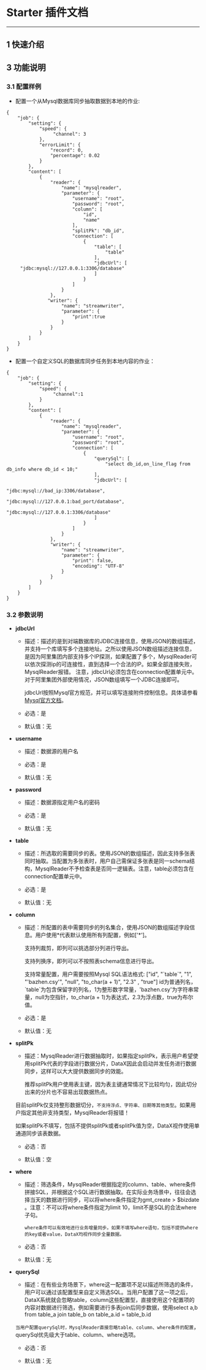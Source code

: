 
# Starter 插件文档


___



## 1 快速介绍



## 3 功能说明

### 3.1 配置样例

* 配置一个从Mysql数据库同步抽取数据到本地的作业:

```
{
    "job": {
        "setting": {
            "speed": {
                 "channel": 3
            },
            "errorLimit": {
                "record": 0,
                "percentage": 0.02
            }
        },
        "content": [
            {
                "reader": {
                    "name": "mysqlreader",
                    "parameter": {
                        "username": "root",
                        "password": "root",
                        "column": [
                            "id",
                            "name"
                        ],
                        "splitPk": "db_id",
                        "connection": [
                            {
                                "table": [
                                    "table"
                                ],
                                "jdbcUrl": [
     "jdbc:mysql://127.0.0.1:3306/database"
                                ]
                            }
                        ]
                    }
                },
               "writer": {
                    "name": "streamwriter",
                    "parameter": {
                        "print":true
                    }
                }
            }
        ]
    }
}

```

* 配置一个自定义SQL的数据库同步任务到本地内容的作业：

```
{
    "job": {
        "setting": {
            "speed": {
                 "channel":1
            }
        },
        "content": [
            {
                "reader": {
                    "name": "mysqlreader",
                    "parameter": {
                        "username": "root",
                        "password": "root",
                        "connection": [
                            {
                                "querySql": [
                                    "select db_id,on_line_flag from db_info where db_id < 10;"
                                ],
                                "jdbcUrl": [
                                    "jdbc:mysql://bad_ip:3306/database",
                                    "jdbc:mysql://127.0.0.1:bad_port/database",
                                    "jdbc:mysql://127.0.0.1:3306/database"
                                ]
                            }
                        ]
                    }
                },
                "writer": {
                    "name": "streamwriter",
                    "parameter": {
                        "print": false,
                        "encoding": "UTF-8"
                    }
                }
            }
        ]
    }
}
```


### 3.2 参数说明

* **jdbcUrl**

    * 描述：描述的是到对端数据库的JDBC连接信息，使用JSON的数组描述，并支持一个库填写多个连接地址。之所以使用JSON数组描述连接信息，是因为阿里集团内部支持多个IP探测，如果配置了多个，MysqlReader可以依次探测ip的可连接性，直到选择一个合法的IP。如果全部连接失败，MysqlReader报错。 注意，jdbcUrl必须包含在connection配置单元中。对于阿里集团外部使用情况，JSON数组填写一个JDBC连接即可。

      jdbcUrl按照Mysql官方规范，并可以填写连接附件控制信息。具体请参看[Mysql官方文档](http://dev.mysql.com/doc/connector-j/en/connector-j-reference-configuration-properties.html)。

    * 必选：是 <br />

    * 默认值：无 <br />

* **username**

    * 描述：数据源的用户名 <br />

    * 必选：是 <br />

    * 默认值：无 <br />

* **password**

    * 描述：数据源指定用户名的密码 <br />

    * 必选：是 <br />

    * 默认值：无 <br />

* **table**

    * 描述：所选取的需要同步的表。使用JSON的数组描述，因此支持多张表同时抽取。当配置为多张表时，用户自己需保证多张表是同一schema结构，MysqlReader不予检查表是否同一逻辑表。注意，table必须包含在connection配置单元中。<br />

    * 必选：是 <br />

    * 默认值：无 <br />

* **column**

    * 描述：所配置的表中需要同步的列名集合，使用JSON的数组描述字段信息。用户使用\*代表默认使用所有列配置，例如['\*']。

      支持列裁剪，即列可以挑选部分列进行导出。

      支持列换序，即列可以不按照表schema信息进行导出。

      支持常量配置，用户需要按照Mysql SQL语法格式:
      ["id", "\`table\`", "1", "'bazhen.csy'", "null", "to_char(a + 1)", "2.3" , "true"]
      id为普通列名，\`table\`为包含保留字的列名，1为整形数字常量，'bazhen.csy'为字符串常量，null为空指针，to_char(a + 1)为表达式，2.3为浮点数，true为布尔值。

    * 必选：是 <br />

    * 默认值：无 <br />

* **splitPk**

    * 描述：MysqlReader进行数据抽取时，如果指定splitPk，表示用户希望使用splitPk代表的字段进行数据分片，DataX因此会启动并发任务进行数据同步，这样可以大大提供数据同步的效能。

      推荐splitPk用户使用表主键，因为表主键通常情况下比较均匀，因此切分出来的分片也不容易出现数据热点。

  目前splitPk仅支持整形数据切分，`不支持浮点、字符串、日期等其他类型`。如果用户指定其他非支持类型，MysqlReader将报错！

  如果splitPk不填写，包括不提供splitPk或者splitPk值为空，DataX视作使用单通道同步该表数据。

    * 必选：否 <br />

    * 默认值：空 <br />

* **where**

    * 描述：筛选条件，MysqlReader根据指定的column、table、where条件拼接SQL，并根据这个SQL进行数据抽取。在实际业务场景中，往往会选择当天的数据进行同步，可以将where条件指定为gmt_create > $bizdate 。注意：不可以将where条件指定为limit 10，limit不是SQL的合法where子句。<br />

          where条件可以有效地进行业务增量同步。如果不填写where语句，包括不提供where的key或者value，DataX均视作同步全量数据。

    * 必选：否 <br />

    * 默认值：无 <br />

* **querySql**

    * 描述：在有些业务场景下，where这一配置项不足以描述所筛选的条件，用户可以通过该配置型来自定义筛选SQL。当用户配置了这一项之后，DataX系统就会忽略table，column这些配置型，直接使用这个配置项的内容对数据进行筛选，例如需要进行多表join后同步数据，使用select a,b from table_a join table_b on table_a.id = table_b.id <br />

  `当用户配置querySql时，MysqlReader直接忽略table、column、where条件的配置`，querySql优先级大于table、column、where选项。

    * 必选：否 <br />

    * 默认值：无 <br />

